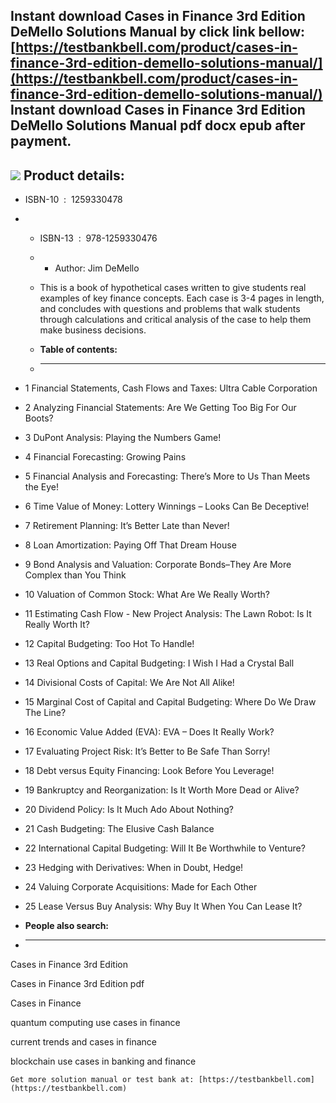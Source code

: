 Instant download **Cases in Finance 3rd Edition DeMello Solutions Manual** by click link bellow:  
[https://testbankbell.com/product/cases-in-finance-3rd-edition-demello-solutions-manual/](https://testbankbell.com/product/cases-in-finance-3rd-edition-demello-solutions-manual/)  
**Instant download Cases in Finance 3rd Edition DeMello Solutions Manual pdf docx epub after payment.**
-------------------------------------------------------------------------------------------------------


![](https://testbankbell.com/wp-content/uploads/2023/05/cases-finance-3rd-edition-demello-solutions-manual.jpg)
**Product details:**
--------------------


* ISBN-10 ‏ : ‎ 1259330478
* * ISBN-13 ‏ : ‎ 978-1259330476
  * * Author: Jim DeMello
   
  * This is a book of hypothetical cases written to give students real examples of key finance concepts. Each case is 3-4 pages in length, and concludes with questions and problems that walk students through calculations and critical analysis of the case to help them make business decisions.
  * **Table of contents:**
  * ----------------------
 
* 1 Financial Statements, Cash Flows and Taxes: Ultra Cable Corporation
* 2 Analyzing Financial Statements: Are We Getting Too Big For Our Boots?
* 3 DuPont Analysis: Playing the Numbers Game!
* 4 Financial Forecasting: Growing Pains
* 5 Financial Analysis and Forecasting: There’s More to Us Than Meets the Eye!
* 6 Time Value of Money: Lottery Winnings – Looks Can Be Deceptive!
* 7 Retirement Planning: It’s Better Late than Never!
* 8 Loan Amortization: Paying Off That Dream House
* 9 Bond Analysis and Valuation: Corporate Bonds–They Are More Complex than You Think
* 10 Valuation of Common Stock: What Are We Really Worth?
* 11 Estimating Cash Flow - New Project Analysis: The Lawn Robot: Is It Really Worth It?
* 12 Capital Budgeting: Too Hot To Handle!
* 13 Real Options and Capital Budgeting: I Wish I Had a Crystal Ball
* 14 Divisional Costs of Capital: We Are Not All Alike!
* 15 Marginal Cost of Capital and Capital Budgeting: Where Do We Draw The Line?
* 16 Economic Value Added (EVA): EVA – Does It Really Work?
* 17 Evaluating Project Risk: It’s Better to Be Safe Than Sorry!
* 18 Debt versus Equity Financing: Look Before You Leverage!
* 19 Bankruptcy and Reorganization: Is It Worth More Dead or Alive?
* 20 Dividend Policy: Is It Much Ado About Nothing?
* 21 Cash Budgeting: The Elusive Cash Balance
* 22 International Capital Budgeting: Will It Be Worthwhile to Venture?
* 23 Hedging with Derivatives: When in Doubt, Hedge!
* 24 Valuing Corporate Acquisitions: Made for Each Other
* 25 Lease Versus Buy Analysis: Why Buy It When You Can Lease It?
* **People also search:**
* -----------------------

Cases in Finance 3rd Edition

Cases in Finance 3rd Edition pdf

Cases in Finance

quantum computing use cases in finance

current trends and cases in finance

blockchain use cases in banking and finance


    Get more solution manual or test bank at: [https://testbankbell.com](https://testbankbell.com)
